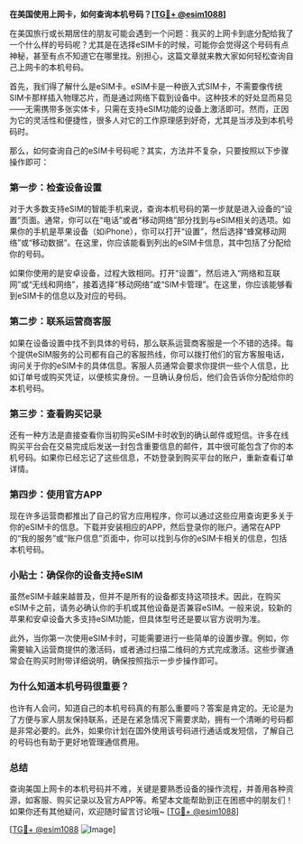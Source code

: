 **在美国使用上网卡，如何查询本机号码？[[TG💪+ @esim1088](https://t.me/s/esim1088)]**

在美国旅行或长期居住的朋友可能会遇到一个问题：我买的上网卡到底分配给我了一个什么样的号码呢？尤其是在选择eSIM卡的时候，可能你会觉得这个号码有点神秘，甚至有点不知道它在哪里找。别担心，这篇文章就来教大家如何轻松查询自己上网卡的本机号码。

首先，我们得了解什么是eSIM卡。eSIM卡是一种嵌入式SIM卡，不需要像传统SIM卡那样插入物理芯片，而是通过网络下载到设备中。这种技术的好处显而易见——无需携带多张实体卡，只需在支持eSIM功能的设备上激活即可。然而，正因为它的灵活性和便捷性，很多人对它的工作原理感到好奇，尤其是当涉及到本机号码时。

那么，如何查询自己的eSIM卡号码呢？其实，方法并不复杂，只要按照以下步骤操作即可：

### **第一步：检查设备设置**
对于大多数支持eSIM的智能手机来说，查询本机号码的第一步就是进入设备的“设置”页面。通常，你可以在“电话”或者“移动网络”部分找到与eSIM相关的选项。如果你的手机是苹果设备（如iPhone），你可以打开“设置”，然后选择“蜂窝移动网络”或“移动数据”。在这里，你应该能看到列出的eSIM卡信息，其中包括了分配给你的号码。

如果你使用的是安卓设备，过程大致相同。打开“设置”，然后进入“网络和互联网”或“无线和网络”，接着选择“移动网络”或“SIM卡管理”。在这里，你应该能够看到eSIM卡的信息以及对应的号码。

### **第二步：联系运营商客服**
如果在设备设置中找不到具体的号码，那么联系运营商客服是一个不错的选择。每个提供eSIM服务的公司都有自己的客服热线，你可以拨打他们的官方客服电话，询问关于你的eSIM卡的具体信息。客服人员通常会要求你提供一些个人信息，比如订单号或购买凭证，以便核实身份。一旦确认身份后，他们会告诉你分配给你的本机号码。

### **第三步：查看购买记录**
还有一种方法是直接查看你当初购买eSIM卡时收到的确认邮件或短信。许多在线购买平台会在交易完成后发送一封包含重要信息的邮件，其中很可能包含了你的本机号码。如果你已经忘记了这些信息，不妨登录到购买平台的账户，重新查看订单详情。

### **第四步：使用官方APP**
现在许多运营商都推出了自己的官方应用程序，你可以通过这些应用查询更多关于你的eSIM卡的信息。下载并安装相应的APP，然后登录你的账户。通常在APP的“我的服务”或“账户信息”页面中，你可以找到与你的eSIM卡相关的信息，包括本机号码。

### **小贴士：确保你的设备支持eSIM**
虽然eSIM卡越来越普及，但并不是所有的设备都支持这项技术。因此，在购买eSIM卡之前，请务必确认你的手机或其他设备是否兼容eSIM。一般来说，较新的苹果和安卓设备大多支持eSIM功能，但具体型号还是要以官方说明为准。

此外，当你第一次使用eSIM卡时，可能需要进行一些简单的设置步骤。例如，你需要输入运营商提供的激活码，或者通过扫描二维码的方式完成激活。这些步骤通常会在购买时附带详细说明，确保按照指示一步步操作即可。

### **为什么知道本机号码很重要？**
也许有人会问，知道自己的本机号码真的有那么重要吗？答案是肯定的。无论是为了方便与家人朋友保持联系，还是在紧急情况下需要求助，拥有一个清晰的号码都是非常必要的。此外，如果你计划在国外使用该号码进行通话或发短信，了解自己的号码也有助于更好地管理通信费用。

### **总结**
查询美国上网卡的本机号码并不难，关键是要熟悉设备的操作流程，并善用各种资源，如客服、购买记录以及官方APP等。希望本文能帮助到正在困惑中的朋友们！如果你还有其他疑问，欢迎随时留言讨论哦~ [[TG💪+ @esim1088](https://t.me/s/esim1088)]

[[TG💪+ @esim1088](https://t.me/s/esim1088) ![Image](https://i.postimg.cc/4NQfJmqS/Snipaste-2025-05-13-00-14-12.png)]